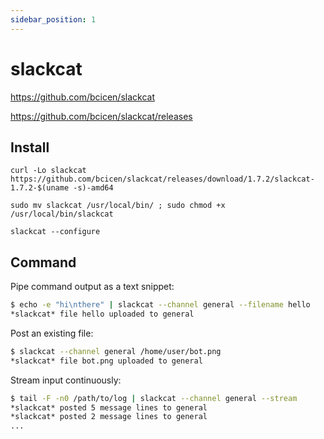 ```yaml
---
sidebar_position: 1
---
```


# slackcat

<https://github.com/bcicen/slackcat>

<https://github.com/bcicen/slackcat/releases>

## Install

```
curl -Lo slackcat https://github.com/bcicen/slackcat/releases/download/1.7.2/slackcat-1.7.2-$(uname -s)-amd64
```
```
sudo mv slackcat /usr/local/bin/ ; sudo chmod +x /usr/local/bin/slackcat
```
```
slackcat --configure
```

## Command

Pipe command output as a text snippet:
```bash
$ echo -e "hi\nthere" | slackcat --channel general --filename hello
*slackcat* file hello uploaded to general
```

Post an existing file:
```bash
$ slackcat --channel general /home/user/bot.png
*slackcat* file bot.png uploaded to general
```

Stream input continuously:
```bash
$ tail -F -n0 /path/to/log | slackcat --channel general --stream
*slackcat* posted 5 message lines to general
*slackcat* posted 2 message lines to general
...
```
